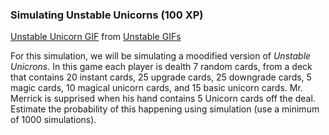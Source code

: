 ### Simulating Unstable Unicorns (100 XP) 

<p align="center">
<div class="tenor-gif-embed" data-postid="14069370" data-share-method="host" data-width="100%" data-aspect-ratio="1.7785714285714287"><a href="https://tenor.com/view/unstable-unicorn-unicorns-gif-14069370">Unstable Unicorn GIF</a> from <a href="https://tenor.com/search/unstable-gifs">Unstable GIFs</a></div><script type="text/javascript" async src="https://tenor.com/embed.js"></script>
</p>

For this simulation, we will be simulating a moodified version of *Unstable Unicrons*. In this game each player is dealth 7 random cards, from a deck that contains 20 instant cards, 25 upgrade cards, 25 downgrade cards, 5 magic cards, 10 magical unicorn cards, and 15 basic unicorn cards. Mr. Merrick is supprised when his hand contains 5 Unicorn cards off the deal. Estimate the probability of this happening using simulation (use a minimum of 1000 simulations). 
